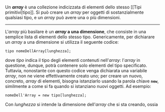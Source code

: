 Un ***array*** è una collezione indicizzata di elementi dello stesso [[Tipi primitivi|tipo]]. Si può creare un *array* per oggetti di sostanzialmente qualsiasi tipo, e un *array* può avere una o più dimensioni.
___
L'*array* più basilare è un ***array* a una dimensione**, che consiste in una semplice lista di elementi dello stesso tipo. Genericamente, per dichiarare un *array* a una dimensione si utilizza il seguente codice:

```
tipo nomeDellArray[lunghezza];
```

dove *tipo* indica il tipo degli elementi contenuti nell'*array*: l'*array* in questione, dunque, potrà contenere solo elementi del tipo specificato. Tuttavia, nonostante con questo codice venga dichiarata una variabile *array*, non ne viene effettivamente creato uno; per creare un nuovo, concreto, *array* di elementi, bisogna istanziarlo usando la parola chiave **`new`**, similmente a come si fa quando si istanziano nuovi oggetti. Ad esempio:

```
nomeDell'Array = new tipo[lunghezza];
```

Con *lunghezza* si intende la dimensione dell'*array* che si sta creando, ossia
